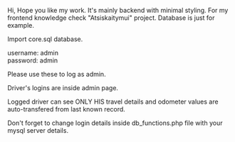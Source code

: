 Hi,
Hope you like my work.
It's mainly backend with minimal styling. For my frontend knowledge check "Atsiskaitymui" project.
Database is just for example.


Import core.sql database.

username: admin		
password: admin

Please use these to log as admin.

Driver's logins are inside admin page.

Logged driver can see ONLY HIS travel details and odometer values are auto-transfered from last known record.


Don't forget to change login details inside db_functions.php file with your mysql server details.


